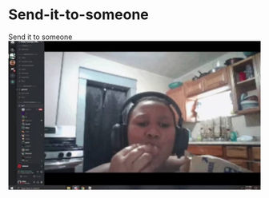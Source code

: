 # Send-it-to-someone
Send it to someone
![Send it to someone](https://github.com/fluorek/Send-it-to-someone/blob/master/F8pX3bGbMAAWIRa.jpg?raw=true)
